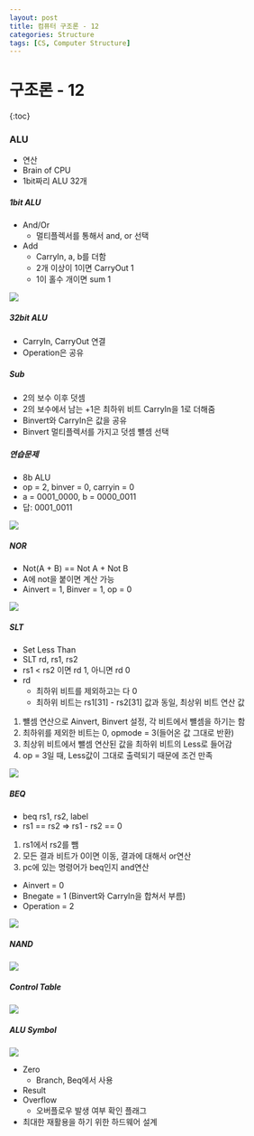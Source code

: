 ```yaml
---
layout: post
title: 컴퓨터 구조론 - 12
categories: Structure
tags: [CS, Computer Structure]
---
```


# 구조론 - 12

{:toc}

### ALU

- 연산
- Brain of CPU
- 1bit짜리 ALU 32개

##### 1bit ALU

- And/Or
  - 멀티플렉서를 통해서 and, or 선택
- Add
  - CarryIn, a, b를 더함
  - 2개 이상이 1이면 CarryOut 1
  - 1이 홀수 개이면 sum 1

<img src="https://github.com/L-Hyun/L-Hyun.github.io/blob/main/assets/CS/12-1.png?raw=true" />

##### 32bit ALU

- CarryIn, CarryOut 연결
- Operation은 공유

##### Sub

- 2의 보수 이후 덧셈
- 2의 보수에서 남는 +1은 최하위 비트 CarryIn을 1로 더해줌
- Binvert와 CarryIn은 값을 공유
- Binvert 멀티플렉서를 가지고 덧셈 뺼셈 선택

##### 연습문제

- 8b ALU
- op = 2, binver = 0, carryin = 0
- a = 0001_0000, b = 0000_0011
- 답: 0001_0011

<img src="https://github.com/L-Hyun/L-Hyun.github.io/blob/main/assets/CS/12-2.png?raw=true" />

##### NOR

- Not(A + B) == Not A + Not B
- A에 not을 붙이면 계산 가능
- Ainvert = 1, Binver = 1, op = 0

<img src="https://github.com/L-Hyun/L-Hyun.github.io/blob/main/assets/CS/12-3.png?raw=true" />

##### SLT

- Set Less Than
- SLT rd, rs1, rs2
- rs1 < rs2 이면 rd 1, 아니면 rd 0
- rd
  - 최하위 비트를 제외하고는 다 0
  - 최하위 비트는 rs1[31] - rs2[31] 값과 동일, 최상위 비트 연산 값

1. 뺼셈 연산으로 Ainvert, Binvert 설정, 각 비트에서 뺼셈을 하기는 함
2. 최하위를 제외한 비트는 0, opmode = 3(들어온 값 그대로 반환)
3. 최상위 비트에서 뺄셈 연산된 값을 최하위 비트의 Less로 들어감
4. op = 3일 때, Less값이 그대로 출력되기 때문에 조건 만족

<img src="https://github.com/L-Hyun/L-Hyun.github.io/blob/main/assets/CS/12-4.png?raw=true" />

##### BEQ

- beq rs1, rs2, label
- rs1 == rs2 => rs1 - rs2 == 0

1. rs1에서 rs2를 뺌
2. 모든 결과 비트가 0이면 이동, 결과에 대해서 or연산
3. pc에 있는 명령어가 beq인지 and연산

- Ainvert = 0
- Bnegate = 1 (Binvert와 CarryIn을 합쳐서 부름)
- Operation = 2

<img src="https://github.com/L-Hyun/L-Hyun.github.io/blob/main/assets/CS/12-5.png?raw=true" />

##### NAND

<img src="https://github.com/L-Hyun/L-Hyun.github.io/blob/main/assets/CS/12-6.png?raw=true" />

##### Control Table

<img src="https://github.com/L-Hyun/L-Hyun.github.io/blob/main/assets/CS/12-7.png?raw=true" />

##### ALU Symbol

<img src="https://github.com/L-Hyun/L-Hyun.github.io/blob/main/assets/CS/12-8.png?raw=true" />

- Zero
  - Branch, Beq에서 사용
- Result
- Overflow
  - 오버플로우 발생 여부 확인 플래그
- 최대한 재활용을 하기 위한 하드웨어 설계
